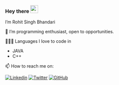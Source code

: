 
### Hey there <img src="https://media.giphy.com/media/hvRJCLFzcasrR4ia7z/giphy.gif" width="25px">

I’m Rohit Singh Bhandari

🔭 I’m programming enthusiast, open to opportunities.


👨🏾‍💻 Languages I love to code in
  * JAVA
  * C++
  
📫 How to reach me  on:


[![Linkedin](https://img.shields.io/badge/-LinkedIn-0073b1?style=social&logo=Linkedin&https://www.linkedin.com/in//)](https://www.linkedin.com/in/rohit-singh-bhandari-473070237)
[![Twitter](https://img.shields.io/twitter/follow/rohuu99022?style=social)](https://twitter.com/rohuu99022)
[![GitHub](https://img.shields.io/github/followers/Rohuu?label=follow&style=social)](https://github.com/Rohuu)




<!---
Rohuu/Rohuu is a ✨ special ✨ repository because its `README.md` (this file) appears on your GitHub profile.
You can click the Preview link to take a look at your changes.
--->
